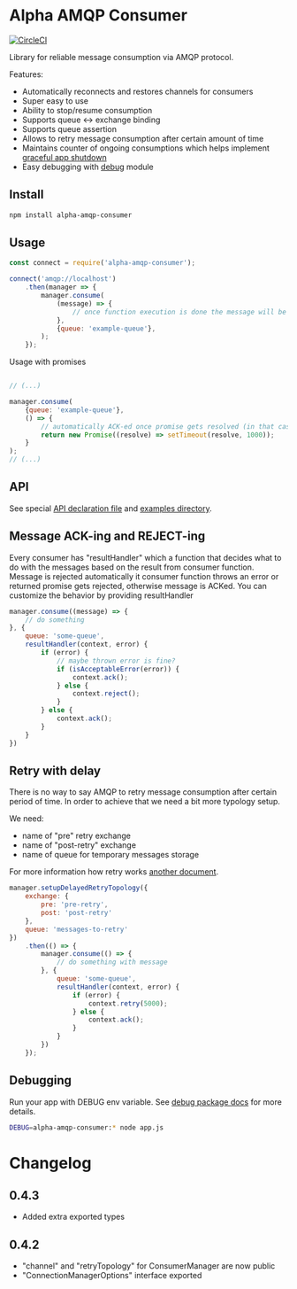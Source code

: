 # Alpha AMQP Consumer

[![CircleCI](https://circleci.com/gh/wookieb/alpha-amqp-consumer.svg?style=svg)](https://circleci.com/gh/wookieb/alpha-amqp-consumer)

Library for reliable message consumption via AMQP protocol.

Features:
* Automatically reconnects and restores channels for consumers
* Super easy to use
* Ability to stop/resume consumption
* Supports queue <-> exchange binding
* Supports queue assertion
* Allows to retry message consumption after certain amount of time
* Maintains counter of ongoing consumptions which helps implement [graceful app shutdown](examples/graceful-shutdown.js)
* Easy debugging with [debug](https://www.npmjs.com/package/debug) module

## Install
```bash
npm install alpha-amqp-consumer
```

## Usage

```javascript
const connect = require('alpha-amqp-consumer');

connect('amqp://localhost')
    .then(manager => {
        manager.consume(
            (message) => {
                // once function execution is done the message will be ACK-ed
            },
            {queue: 'example-queue'},
        );
    }); 

```

Usage with promises
```javascript

// (...)

manager.consume(
    {queue: 'example-queue'},
    () => {
        // automatically ACK-ed once promise gets resolved (in that case after 1 second)
        return new Promise((resolve) => setTimeout(resolve, 1000));
    }
);
// (...)

```

## API
See special [API declaration file](docs/api.md) and [examples directory](./examples).

## Message ACK-ing and REJECT-ing
Every consumer has "resultHandler" which a function that decides what to do with the messages based on the result from consumer function.
Message is rejected automatically it consumer function throws an error or returned promise gets rejected, otherwise message is ACKed.
You can customize the behavior by providing resultHandler

```javascript
manager.consume((message) => {
    // do something
}, {
    queue: 'some-queue',
    resultHandler(context, error) {
        if (error) {
            // maybe thrown error is fine?
            if (isAcceptableError(error)) {
                context.ack();
            } else {
                context.reject();
            }
        } else {
            context.ack();
        }
    }
})
```

## Retry with delay
There is no way to say AMQP to retry message consumption after certain period of time. In order to achieve that we need a bit more typology setup.

We need:
- name of "pre" retry exchange
- name of "post-retry" exchange
- name of queue for temporary messages storage

For more information how retry works [another document](docs/how-retry-works.md). 

```javascript
manager.setupDelayedRetryTopology({
    exchange: {
        pre: 'pre-retry',
        post: 'post-retry'
    },
    queue: 'messages-to-retry'
})
    .then(() => {
        manager.consume(() => {
            // do something with message
        }, {
            queue: 'some-queue',
            resultHandler(context, error) {
                if (error) {
                    context.retry(5000);
                } else {
                    context.ack();
                }
            }
        })
    });
```


## Debugging
Run your app with DEBUG env variable. See [debug package docs](https://www.npmjs.com/package/debug) for more details.
```bash
DEBUG=alpha-amqp-consumer:* node app.js
``` 

# Changelog

## 0.4.3
* Added extra exported types

## 0.4.2
* "channel" and "retryTopology" for ConsumerManager are now public
* "ConnectionManagerOptions" interface exported